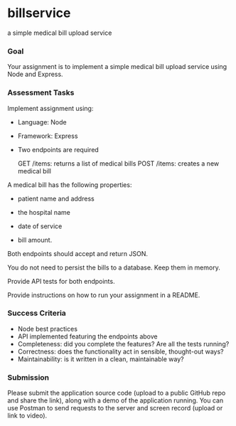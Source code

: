 # billservice
a simple medical bill upload service

### Goal
Your assignment is to implement a simple medical bill upload service using Node and Express.

### Assessment Tasks

Implement assignment using:
- Language: Node
- Framework: Express
- Two endpoints are required

    GET /items: returns a list of medical bills
    POST /items: creates a new medical bill

A medical bill has the following properties:

 - patient name and address

 - the hospital name

 - date of service

 - bill amount.

Both endpoints should accept and return JSON.

You do not need to persist the bills to a database. Keep them in memory.

Provide API tests for both endpoints.

Provide instructions on how to run your assignment in a README.

### Success Criteria

- Node best practices
- API implemented featuring the endpoints above
- Completeness: did you complete the features? Are all the tests running?
- Correctness: does the functionality act in sensible, thought-out ways?
- Maintainability: is it written in a clean, maintainable way?

### Submission

Please submit the application source code (upload to a public GitHub repo and share the link), along with a demo of the application running. You can use Postman to send requests to the server and screen record (upload or link to video).